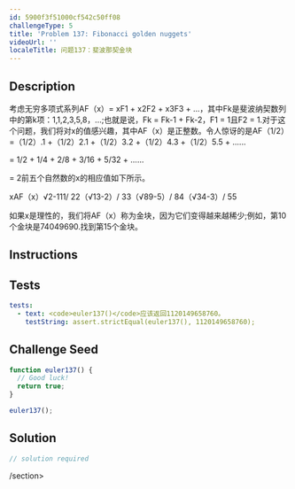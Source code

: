 ```yaml
---
id: 5900f3f51000cf542c50ff08
challengeType: 5
title: 'Problem 137: Fibonacci golden nuggets'
videoUrl: ''
localeTitle: 问题137：斐波那契金块
---
```


## Description
<section id="description">考虑无穷多项式系列AF（x）= xF1 + x2F2 + x3F3 + ...，其中Fk是斐波纳契数列中的第k项：1,1,2,3,5,8，...;也就是说，Fk = Fk-1 + Fk-2，F1 = 1且F2 = 1.对于这个问题，我们将对x的值感兴趣，其中AF（x）是正整数。令人惊讶的是AF（1/2）=（1/2）.1 +（1/2）2.1 +（1/2）3.2 +（1/2）4.3 +（1/2）5.5 + ...... <p> = 1/2 + 1/4 + 2/8 + 3/16 + 5/32 + ...... </p><p> = 2前五个自然数的x的相应值如下所示。 </p><p> xAF（x）√2-111/ 22（√13-2）/ 33（√89-5）/ 84（√34-3）/ 55 </p><p>如果x是理性的，我们将AF（x）称为金块，因为它们变得越来越稀少;例如，第10个金块是74049690.找到第15个金块。 </p></section>

## Instructions
<section id="instructions">
</section>

## Tests
<section id='tests'>

```yml
tests:
  - text: <code>euler137()</code>应该返回1120149658760。
    testString: assert.strictEqual(euler137(), 1120149658760);

```

</section>

## Challenge Seed
<section id='challengeSeed'>

<div id='js-seed'>

```js
function euler137() {
  // Good luck!
  return true;
}

euler137();

```

</div>



</section>

## Solution
<section id='solution'>

```js
// solution required
```

/section>
